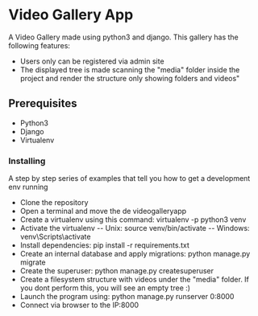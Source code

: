 # Video Gallery App

A Video Gallery made using python3 and django.
This gallery has the following features:

- Users only can be registered via admin site
- The displayed tree is made scanning the "media" folder inside the project and render the structure only showing folders and videos"

## Prerequisites

- Python3
- Django
- Virtualenv

### Installing

A step by step series of examples that tell you how to get a development env running

- Clone the repository
- Open a terminal and move the de videogalleryapp
- Create a virtualenv using this command: virtualenv -p python3 venv
- Activate the virtualenv
    -- Unix: source venv/bin/activate
    -- Windows: venv\Scripts\activate
- Install dependencies: pip install -r requirements.txt
- Create an internal database and apply migrations: python manage.py migrate
- Create the superuser: python manage.py createsuperuser
- Create a filesystem structure with videos under the "media" folder. If you dont perform this, you will see an empty tree :)
- Launch the program using: python manage.py runserver 0:8000
- Connect via browser to the IP:8000
